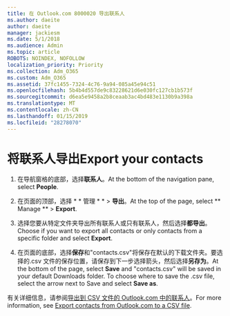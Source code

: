 ```yaml
---
title: 在 Outlook.com 8000020 导出联系人
ms.author: daeite
author: daeite
manager: jackiesm
ms.date: 5/1/2018
ms.audience: Admin
ms.topic: article
ROBOTS: NOINDEX, NOFOLLOW
localization_priority: Priority
ms.collection: Adm_O365
ms.custom: Adm_O365
ms.assetid: 37fc1455-7324-4c76-9a94-085a45e94c51
ms.openlocfilehash: 5b4b4d557de9c83228621d6e030fc127cb1b573f
ms.sourcegitcommit: d6ea5e9458a2b8ceaab3ac4bd483e1130b9a398a
ms.translationtype: MT
ms.contentlocale: zh-CN
ms.lasthandoff: 01/15/2019
ms.locfileid: "28278070"
---
```

# <a name="export-your-contacts"></a><span data-ttu-id="6f456-102">将联系人导出</span><span class="sxs-lookup"><span data-stu-id="6f456-102">Export your contacts</span></span>

1. <span data-ttu-id="6f456-103">在导航窗格的底部，选择**联系人**。</span><span class="sxs-lookup"><span data-stu-id="6f456-103">At the bottom of the navigation pane, select **People**.</span></span>
    
2. <span data-ttu-id="6f456-104">在页面的顶部，选择 \* \* 管理 \* \* \> **导出**。</span><span class="sxs-lookup"><span data-stu-id="6f456-104">At the top of the page, select \*\* Manage \*\* \> **Export**.</span></span>
    
3. <span data-ttu-id="6f456-105">选择您要从特定文件夹导出所有联系人或只有联系人，然后选择**都导出**。</span><span class="sxs-lookup"><span data-stu-id="6f456-105">Choose if you want to export all contacts or only contacts from a specific folder and select **Export**.</span></span> 
    
4. <span data-ttu-id="6f456-p101">在页面的底部，选择**保存**和"contacts.csv"将保存在默认的下载文件夹。要选择的.csv 文件的保存位置，请保存到下一步选择箭头，然后选择**另存为**。</span><span class="sxs-lookup"><span data-stu-id="6f456-p101">At the bottom of the page, select **Save** and "contacts.csv" will be saved in your default Downloads folder. To choose where to save the .csv file, select the arrow next to Save and select **Save as**.</span></span> 
    
<span data-ttu-id="6f456-108">有关详细信息，请参阅[导出到 CSV 文件的 Outlook.com 中的联系人](https://go.microsoft.com/fwlink/p/?linkid=873137)。</span><span class="sxs-lookup"><span data-stu-id="6f456-108">For more information, see [Export contacts from Outlook.com to a CSV file](https://go.microsoft.com/fwlink/p/?linkid=873137).</span></span>
  

